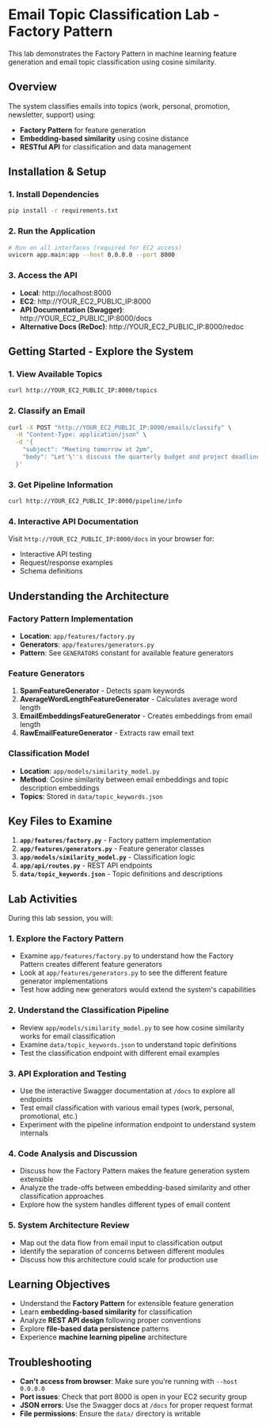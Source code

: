 # Email Topic Classification Lab - Factory Pattern

This lab demonstrates the Factory Pattern in machine learning feature generation and email topic classification using cosine similarity.

## Overview

The system classifies emails into topics (work, personal, promotion, newsletter, support) using:
- **Factory Pattern** for feature generation
- **Embedding-based similarity** using cosine distance
- **RESTful API** for classification and data management

## Installation & Setup

### 1. Install Dependencies
```bash
pip install -r requirements.txt
```

### 2. Run the Application
```bash
# Run on all interfaces (required for EC2 access)
uvicorn app.main:app --host 0.0.0.0 --port 8000
```

### 3. Access the API
- **Local**: http://localhost:8000
- **EC2**: http://YOUR_EC2_PUBLIC_IP:8000
- **API Documentation (Swagger)**: http://YOUR_EC2_PUBLIC_IP:8000/docs
- **Alternative Docs (ReDoc)**: http://YOUR_EC2_PUBLIC_IP:8000/redoc

## Getting Started - Explore the System

### 1. View Available Topics
```bash
curl http://YOUR_EC2_PUBLIC_IP:8000/topics
```

### 2. Classify an Email
```bash
curl -X POST "http://YOUR_EC2_PUBLIC_IP:8000/emails/classify" \
  -H "Content-Type: application/json" \
  -d '{
    "subject": "Meeting tomorrow at 2pm",
    "body": "Let'\''s discuss the quarterly budget and project deadlines"
  }'
```

### 3. Get Pipeline Information
```bash
curl http://YOUR_EC2_PUBLIC_IP:8000/pipeline/info
```

### 4. Interactive API Documentation
Visit `http://YOUR_EC2_PUBLIC_IP:8000/docs` in your browser for:
- Interactive API testing
- Request/response examples
- Schema definitions

## Understanding the Architecture

### Factory Pattern Implementation
- **Location**: `app/features/factory.py`
- **Generators**: `app/features/generators.py` 
- **Pattern**: See `GENERATORS` constant for available feature generators

### Feature Generators
1. **SpamFeatureGenerator** - Detects spam keywords
2. **AverageWordLengthFeatureGenerator** - Calculates average word length
3. **EmailEmbeddingsFeatureGenerator** - Creates embeddings from email length
4. **RawEmailFeatureGenerator** - Extracts raw email text

### Classification Model
- **Location**: `app/models/similarity_model.py`
- **Method**: Cosine similarity between email embeddings and topic description embeddings
- **Topics**: Stored in `data/topic_keywords.json`

## Key Files to Examine

1. **`app/features/factory.py`** - Factory pattern implementation
2. **`app/features/generators.py`** - Feature generator classes
3. **`app/models/similarity_model.py`** - Classification logic
4. **`app/api/routes.py`** - REST API endpoints
5. **`data/topic_keywords.json`** - Topic definitions and descriptions

## Lab Activities

During this lab session, you will:

### 1. Explore the Factory Pattern
- Examine `app/features/factory.py` to understand how the Factory Pattern creates different feature generators
- Look at `app/features/generators.py` to see the different feature generator implementations
- Test how adding new generators would extend the system's capabilities

### 2. Understand the Classification Pipeline
- Review `app/models/similarity_model.py` to see how cosine similarity works for email classification
- Examine `data/topic_keywords.json` to understand topic definitions
- Test the classification endpoint with different email examples

### 3. API Exploration and Testing
- Use the interactive Swagger documentation at `/docs` to explore all endpoints
- Test email classification with various email types (work, personal, promotional, etc.)
- Experiment with the pipeline information endpoint to understand system internals

### 4. Code Analysis and Discussion
- Discuss how the Factory Pattern makes the feature generation system extensible
- Analyze the trade-offs between embedding-based similarity and other classification approaches
- Explore how the system handles different types of email content

### 5. System Architecture Review
- Map out the data flow from email input to classification output
- Identify the separation of concerns between different modules
- Discuss how this architecture could scale for production use

## Learning Objectives

- Understand the **Factory Pattern** for extensible feature generation
- Learn **embedding-based similarity** for classification
- Analyze **REST API design** following proper conventions
- Explore **file-based data persistence** patterns
- Experience **machine learning pipeline** architecture

## Troubleshooting

- **Can't access from browser**: Make sure you're running with `--host 0.0.0.0`
- **Port issues**: Check that port 8000 is open in your EC2 security group
- **JSON errors**: Use the Swagger docs at `/docs` for proper request format
- **File permissions**: Ensure the `data/` directory is writable
